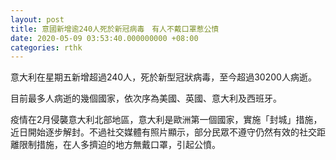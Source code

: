 ```yaml
---
layout: post
title: 意國新增逾240人死於新冠病毒　有人不戴口罩惹公憤
date: 2020-05-09 03:53:40.000000000 +08:00
categories: rthk
---
```


意大利在星期五新增超過240人，死於新型冠狀病毒，至今超過30200人病逝。

目前最多人病逝的幾個國家，依次序為美國、英國、意大利及西班牙。

疫情在2月侵襲意大利北部地區，意大利是歐洲第一個國家，實施「封城」措施，近日開始逐步解封。不過社交媒體有照片顯示，部分民眾不遵守仍然有效的社交距離限制措施，在人多擠迫的地方無戴口罩，引起公憤。
